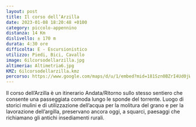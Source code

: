 ```yaml
---
layout: post
title: Il corso dell’Arzilla
date: 2023-01-08 18:20:48 +0100
category: piccolo-appennino
distanza: 14 Km
dislivello:	± 170 m
durata:	4:30 ore
difficolta:	E - Escursionistico
utilizzo: Piedi, Bici, Cavallo
image: 6ilcorsodellarzilla.jpg
altimeria: Altimetria6.jpg
KMZ: 6ilcorsodellarzilla.kmz
percorso: https://www.google.com/maps/d/u/1/embed?mid=181Szn0BZrI4Ud0jW-tcLA4Rh375zk4Y&ehbc=2E312F
---
```


Il corso dell’Arzilla è un itinerario Andata/Ritorno sullo stesso sentiero che consente una passeggiata comoda lungo le sponde del torrente. Luogo di storici mulini e di utilizzazione dell’acqua per la molitura del grano e per la lavorazione dell’argilla, preservano ancora oggi, a squarci, paesaggi che richiamano gli antichi insediamenti rurali.